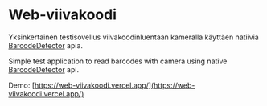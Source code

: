 # Web-viivakoodi
Yksinkertainen testisovellus viivakoodinluentaan kameralla käyttäen natiivia [BarcodeDetector](https://developer.mozilla.org/en-US/docs/Web/API/BarcodeDetector) apia.

Simple test application to read barcodes with camera using native [BarcodeDetector](https://developer.mozilla.org/en-US/docs/Web/API/BarcodeDetector) api.

Demo: [https://web-viivakoodi.vercel.app/](https://web-viivakoodi.vercel.app/)
